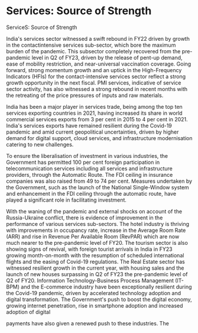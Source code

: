 # Services: Source of Strength

ServiceS: Source of Strength

<!-- image -->

India's services sector witnessed a swift rebound in FY22 driven by growth in the contactintensive services sub-sector, which bore the maximum burden of the pandemic. This subsector completely recovered from the pre-pandemic level in Q2 of FY23, driven by the release of  pent-up  demand,  ease  of  mobility  restriction,  and  near-universal  vaccination  coverage. Going forward, strong momentum growth and an uptick in the High-Frequency Indicators (HFIs) for the contact-intensive services sector reflect a strong growth opportunity in the next fiscal. PMI services, indicative of service sector activity, has also witnessed a strong rebound in recent months with the retreating of the price pressures of inputs and raw materials.

India has been a major player in services trade, being among the top ten services exporting countries in 2021, having increased its share in world commercial services exports from 3 per cent in 2015 to 4 per cent in 2021. India's services exports have remained resilient during the Covid-19 pandemic and amid current geopolitical uncertainties, driven by higher demand for digital support, cloud services, and infrastructure modernisation catering to new challenges.

To ensure the liberalisation of investment in various industries, the Government has permitted 100 per cent foreign participation in telecommunication services including all services and infrastructure providers, through the Automatic Route. The FDI ceiling in insurance companies was also raised from 49 to 74 per cent. Measures undertaken by the Government, such as the launch of the National Single-Window system and enhancement in the FDI ceiling through the automatic route, have played a significant role in facilitating investment.

With  the  waning  of  the  pandemic  and  external  shocks  on  account  of  the  Russia-Ukraine conflict, there is evidence of improvement in the performance of various services sub-sectors. The hotel industry is thriving with improvements in occupancy rate, increase in the Average Room Rate (ARR) and rise in Revenue Per Available Room (RevPAR) which are now much nearer to the pre-pandemic level of FY20. The tourism sector is also showing signs of revival, with foreign tourist arrivals in India in FY23 growing month-on-month with the resumption of scheduled international flights and the easing of Covid-19 regulations. The Real Estate sector has witnessed resilient growth in the current year, with housing sales and the launch of new houses surpassing in Q2 of FY23 the pre-pandemic level of Q2 of FY20. Information Technology-Business  Process  Management  (IT-BPM)  and  the  E-commerce  industry  have been exceptionally resilient during the Covid-19 pandemic, driven by accelerated technology adoption and digital transformation. The Government's push to boost the digital economy, growing internet penetration, rise in smartphone adoption and increased adoption of digital

payments have also given a renewed push to these industries. The